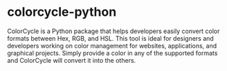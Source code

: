 # colorcycle-python
ColorCycle is a Python package that helps developers easily convert color formats between Hex, RGB, and HSL. This tool is ideal for designers and developers working on color management for websites, applications, and graphical projects. Simply provide a color in any of the supported formats and ColorCycle will convert it into the others.
